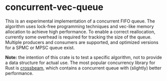 # concurrent-vec-queue

This is an experimental implementation of a concurrent FIFO queue. The algorithm
uses lock-free programming techniques and vec-like memory allocation to achieve
high performance. To enable a correct reallocation, currently some overhead is
required for tracking the size of the queue. Multiple producers and consumers
are supported, and optimized versions for a SPMC or MPSC queue exist.

**Note:** the intention of this crate is to test a specific algorithm, not to
provide a data structure for actual use. The most popular concurrency library
for Rust is [crossbeam](https://github.com/crossbeam-rs/crossbeam), which
contains a concurrent queue with (slightly) better performance.
